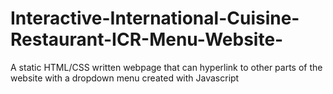 # Interactive-International-Cuisine-Restaurant-ICR-Menu-Website-
A static HTML/CSS written webpage that can hyperlink to other parts of the website with a dropdown menu created with Javascript

